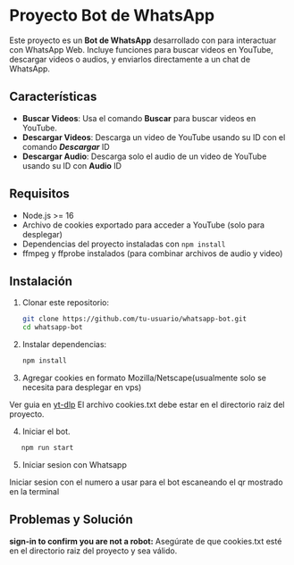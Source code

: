 
# Proyecto Bot de WhatsApp

Este proyecto es un **Bot de WhatsApp** desarrollado con para interactuar con WhatsApp Web. Incluye funciones para buscar videos en YouTube, descargar videos o audios, y enviarlos directamente a un chat de WhatsApp.

## Características

- **Buscar Videos**: Usa el comando **Buscar** para buscar videos en YouTube.
- **Descargar Videos**: Descarga un video de YouTube usando su ID con el comando ***Descargar*** ID
- **Descargar Audio**: Descarga solo el audio de un video de YouTube usando su ID con **Audio** ID

## Requisitos

- Node.js >= 16
- Archivo de cookies exportado para acceder a YouTube (solo para desplegar)
- Dependencias del proyecto instaladas con `npm install`
- ffmpeg y ffprobe instalados (para combinar archivos de audio y video)

## Instalación

1. Clonar este repositorio:
   ```bash
   git clone https://github.com/tu-usuario/whatsapp-bot.git
   cd whatsapp-bot
   ```
2. Instalar dependencias:
   ```bash
   npm install
   ```
3. Agregar cookies en formato Mozilla/Netscape(usualmente solo se necesita para desplegar en vps)

Ver guia en [yt-dlp](https://github.com/yt-dlp/yt-dlp/wiki/FAQ#how-do-i-pass-cookies-to-yt-dlp)
El archivo cookies.txt debe estar en el directorio raiz del proyecto. 

4. Iniciar el bot.
```bash
   npm run start
   ```
5. Iniciar sesion con Whatsapp

Iniciar sesion con el numero a usar para el bot escaneando el qr mostrado en la terminal

## Problemas y Solución

   **sign-in to confirm you are not a robot:** Asegúrate de que cookies.txt esté en el directorio raiz del proyecto y sea válido.

